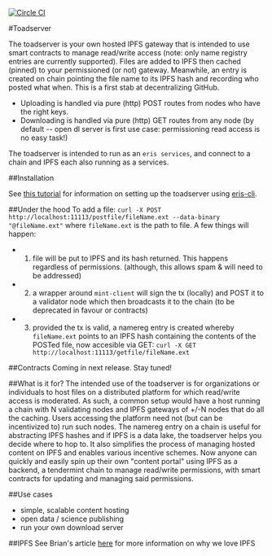 [![Circle CI](https://circleci.com/gh/eris-ltd/toadserver/tree/master.svg?style=svg)](https://circleci.com/gh/eris-ltd/toadserver)

#Toadserver

The toadserver is your own hosted IPFS gateway that is intended to use smart contracts to manage read/write access (note: only name registry entries are currently supported). Files are added to IPFS then cached (pinned) to your permissioned (or not) gateway. Meanwhile, an entry is created on chain pointing the file name to its IPFS hash and recording who posted what when. This is a first stab at decentralizing GitHub.

* Uploading is handled via pure (http) POST routes from nodes who have the right keys.
* Downloading is handled via pure (http) GET routes from any node (by default -- open dl server is first use case: permissioning read access is no easy task!)

The toadserver is intended to run as an `eris services`, and connect to a chain and IPFS each also running as a services.

##Installation

See [this tutorial](link) for information on setting up the toadserver using [eris-cli](https://github.com/eris-ltd/eris-cli).

##Under the hood
To add a file: `curl -X POST http://localhost:11113/postfile/fileName.ext --data-binary "@fileName.ext"` where `fileName.ext` is the path to file. A few things will happen: 
* 1) file will be put to IPFS and its hash returned. This happens regardless of permissions. (although, this allows spam & will need to be addressed)
* 2) a wrapper around `mint-client` will sign the tx (locally) and POST it to a validator node which then broadcasts it to the chain (to be deprecated in favour or contracts)
* 3) provided the tx is valid, a namereg entry is created whereby `fileName.ext` points to an IPFS hash containing the contents of the POSTed file, now accesible via GET: `curl -X GET http://localhost:11113/getfile/fileName.ext`  

##Contracts
Coming in next release. Stay tuned!

##What is it for?
The intended use of the toadserver is for organizations or individuals to host files on a distributed platform for which read/write access is moderated. As such, a common setup would have a host running a chain with N validating nodes and IPFS gateways of +/-N nodes that do all the caching. Users accessing the platform need not (but can be incentivized to) run such nodes. The namereg entry on a chain is useful for abstracting IPFS hashes and if IPFS is a data lake, the toadserver helps you decide where to hop to. It also simplifies the process of managing hosted content on IPFS and enables various incentive schemes. Now anyone can quickly and easily spin up their own "content portal" using IPFS as a backend, a tendermint chain to manage read/write permissions, with smart contracts for updating and managing said permissions.

##Use cases
- simple, scalable content hosting
- open data / science publishing
- run your own download server

##IPFS
See Brian's article [here](https://db.erisindustries.com/distributed%20business/2015/11/01/eris-and-ipfs/) for more information on why we love IPFS

